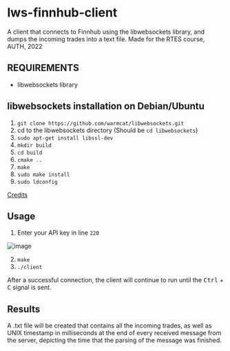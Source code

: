 # lws-finnhub-client
A client that connects to Finnhub using the libwebsockets library, and dumps the incoming trades into a text file.
Made for the RTES course, AUTH, 2022

## REQUIREMENTS
- libwebsockets library

## libwebsockets installation on Debian/Ubuntu

1. `git clone https://github.com/warmcat/libwebsockets.git`
2. cd to the libwebsockets directory (Should be `cd libwebsockets`)
3. `sudo apt-get install libssl-dev`
4. `mkdir build`
5. `cd build`
6. `cmake ..`
7. `make`
8. `sudo make install`
9. `sudo ldconfig`

[Credits](https://stackoverflow.com/questions/29470447/how-can-i-install-the-libwebsocket-library-in-ubuntu)

## Usage

1. Enter your API key in line `220` 

![image](https://user-images.githubusercontent.com/45694080/171183033-f2e7b76d-4b90-4665-93c2-16ae161fec80.png)

2. `make`
3. `./client`

After a successful connection, the client will continue to run until the <kbd>Ctrl</kbd> + <kbd>C</kbd> signal is sent.

## Results
A .txt file will be created that contains all the incoming trades, as well as UNIX timestamp in milliseconds at the end of every received message from the server, depicting the time that the parsing of the message was finished.
